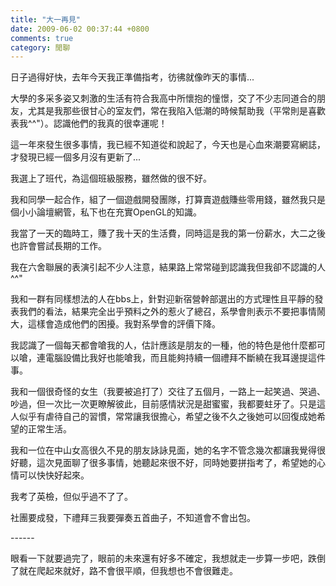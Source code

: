 ```yaml
---
title: "大一再見"
date: 2009-06-02 00:37:44 +0800
comments: true
category: 閒聊
---
```

<p>日子過得好快，去年今天我正準備指考，彷彿就像昨天的事情...</p><p>大學的多采多姿又刺激的生活有符合我高中所懷抱的憧憬，交了不少志同道合的朋友，尤其是我那些很甘心的室友們，常在我陷入低潮的時候幫助我（平常則是喜歡表我^^"）。認識他們的我真的很幸運呢！</p><p>這一年來發生很多事情，我已經不知道從和說起了，今天也是心血來潮要寫網誌，才發現已經一個多月沒有更新了...</p><p>我選上了班代，為這個班級服務，雖然做的很不好。</p><p>我和同學一起合作，組了一個遊戲開發團隊，打算賣遊戲賺些零用錢，雖然我只是個小小論壇網管，私下也在充實OpenGL的知識。</p><p>我當了一天的臨時工，賺了我十天的生活費，同時這是我的第一份薪水，大二之後也許會嘗試長期的工作。</p><p>我在六舍聯展的表演引起不少人注意，結果路上常常碰到認識我但我卻不認識的人^^"</p><p>我和一群有同樣想法的人在bbs上，針對迎新宿營幹部選出的方式理性且平靜的發表我們的看法，結果完全出乎預料之外的惹火了總召，系學會則表示不要把事情鬧大，這樣會造成他們的困擾。我對系學會的評價下降。</p><p>我認識了一個每天都會嗆我的人，估計應該是朋友的一種，他的特色是他什麼都可以嗆，連電腦設備比我好也能嗆我，而且能夠持續一個禮拜不斷繞在我耳邊提這件事。</p><p>我和一個很奇怪的女生（我要被追打了）交往了五個月，一路上一起笑過、哭過、吵過，但一次比一次更瞭解彼此，目前感情狀況是甜蜜蜜，我都要蛀牙了。只是這人似乎有虐待自己的習慣，常常讓我很擔心，希望之後不久之後她可以回復成她希望的正常生活。</p><p>我和一位在中山女高很久不見的朋友詠詠見面，她的名字不管念幾次都讓我覺得很好聽，這次見面聊了很多事情，她聽起來很不好，同時她要拼指考了，希望她的心情可以快快好起來。</p><p>我考了英檢，但似乎過不了了。</p><p>社團要成發，下禮拜三我要彈奏五首曲子，不知道會不會出包。</p><p>------</p><p>眼看一下就要過完了，眼前的未來還有好多不確定，我想就走一步算一步吧，跌倒了就在爬起來就好，路不會很平順，但我想也不會很難走。</p>

